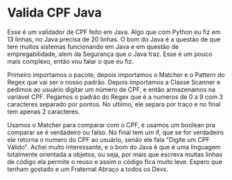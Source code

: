 # Valida CPF Java
Esse é um validador de CPF feito em Java. Algo que com Python eu fiz em 13 linhas, no Java precisa de 20 linhas. O bom do Java é a questão de que tem muitos sistemas funcionando em Java e em questão de empregabilidade, alem da Segurança que o Java traz. Esse é um pouco mais complexo, então vou falar o que eu fiz.

Primeiro importamos o pacote, depois importamos o Matcher e o Pattern do Regex que vai ser o nosso padrão. Depois importamos a Classe Scanner e pedimos ao usuário digitar um número de CPF, e então armazenamos na variável CPF. Pegamos o padrão do Regex que é a numeros de 0 a 9 com 3 caracteres separado por pontos. No ultiimo, ele separa por traço e no final tem apenas 2 caracteres. 

Usamos o Matcher para comparar com o CPF, e usamos um boolean pra comparar se é verdadeiro ou falso. No final tem um if, que se for verdadeiro ele retorna o numero do CPF ao usuário, senão ele fala "Digite um CPF Válido". Achei muito interessante, e o bom do Java é que é uma linguagem totalmente orientada a objetos, ou seja, por mais que escreva muitas linhas de código ela permite o reuso e assim o código fica muito leve. Espero que tenham gostado e um Fraternal Abraço a todos os Devs.
